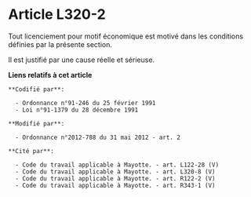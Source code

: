 # Article L320-2

Tout licenciement pour motif économique est motivé dans les conditions définies par la présente section.

Il est justifié par une cause réelle et sérieuse.

**Liens relatifs à cet article**

	**Codifié par**:

	  - Ordonnance n°91-246 du 25 février 1991
	  - Loi n°91-1379 du 28 décembre 1991

	**Modifié par**:

	  - Ordonnance n°2012-788 du 31 mai 2012 - art. 2

	**Cité par**:

	  - Code du travail applicable à Mayotte. - art. L122-28 (V)
	  - Code du travail applicable à Mayotte. - art. L320-8 (V)
	  - Code du travail applicable à Mayotte. - art. R122-2 (V)
	  - Code du travail applicable à Mayotte. - art. R343-1 (V)

